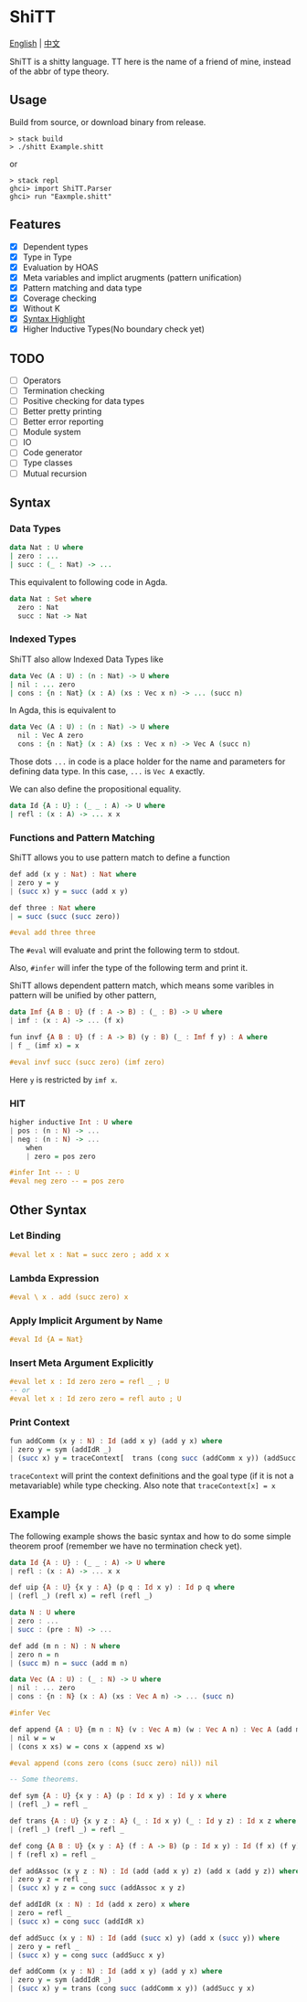 # ShiTT

[English](./README.md) | [中文](./README-zh.md)

ShiTT is a shitty language. TT here is the name of a friend of mine, instead of the abbr of type theory.

## Usage

Build from source, or download binary from release.

```shell
> stack build 
> ./shitt Example.shitt
```

or

```shell
> stack repl 
ghci> import ShiTT.Parser 
ghci> run "Eaxmple.shitt"
```

## Features

- [x] Dependent types
- [x] Type in Type
- [x] Evaluation by HOAS
- [x] Meta variables and implict arugments (pattern unification)
- [x] Pattern matching and data type
- [x] Coverage checking
- [x] Without K
- [x] [Syntax Highlight](https://github.com/KonjacSource/shitt-highlight)
- [x] Higher Inductive Types(No boundary check yet)

## TODO

- [ ] Operators
- [ ] Termination checking
- [ ] Positive checking for data types
- [ ] Better pretty printing
- [ ] Better error reporting
- [ ] Module system
- [ ] IO
- [ ] Code generator
- [ ] Type classes
- [ ] Mutual recursion

## Syntax

### Data Types

```agda
data Nat : U where 
| zero : ... 
| succ : (_ : Nat) -> ...
```

This equivalent to following code in Agda.

```agda
data Nat : Set where
  zero : Nat 
  succ : Nat -> Nat
```

### Indexed Types

ShiTT also allow Indexed Data Types like

```agda
data Vec (A : U) : (n : Nat) -> U where 
| nil : ... zero
| cons : {n : Nat} (x : A) (xs : Vec x n) -> ... (succ n)
```

In Agda, this is equivalent to

```agda
data Vec (A : U) : (n : Nat) -> U where 
  nil : Vec A zero
  cons : {n : Nat} (x : A) (xs : Vec x n) -> Vec A (succ n)
```

Those dots `...` in code is a place holder for the name and parameters for defining data type.
In this case, `...` is `Vec A` exactly.

We can also define the propositional equality.

```agda
data Id {A : U} : (_ _ : A) -> U where 
| refl : (x : A) -> ... x x
```

### Functions and Pattern Matching

ShiTT allows you to use pattern match to define a function

```haskell
def add (x y : Nat) : Nat where 
| zero y = y 
| (succ x) y = succ (add x y)

def three : Nat where 
| = succ (succ (succ zero))

#eval add three three
```

The `#eval` will evaluate and print the following term to stdout.

Also, `#infer` will infer the type of the following term and print it.

ShiTT allows dependent pattern match, which means some varibles in pattern will be unified by other pattern,

```haskell
data Imf {A B : U} (f : A -> B) : (_ : B) -> U where 
| imf : (x : A) -> ... (f x) 

fun invf {A B : U} (f : A -> B) (y : B) (_ : Imf f y) : A where 
| f _ (imf x) = x  

#eval invf succ (succ zero) (imf zero)
```

Here `y` is restricted by `imf x`.

### HIT

```haskell
higher inductive Int : U where 
| pos : (n : N) -> ... 
| neg : (n : N) -> ... 
    when 
    | zero = pos zero

#infer Int -- : U 
#eval neg zero -- = pos zero
```

## Other Syntax

### Let Binding

```haskell
#eval let x : Nat = succ zero ; add x x
```

### Lambda Expression

```haskell
#eval \ x . add (succ zero) x
```

### Apply Implicit Argument by Name

```haskell
#eval Id {A = Nat}
```

### Insert Meta Argument Explicitly

```haskell
#eval let x : Id zero zero = refl _ ; U
-- or
#eval let x : Id zero zero = refl auto ; U
```

### Print Context

```haskell
fun addComm (x y : N) : Id (add x y) (add y x) where 
| zero y = sym (addIdR _)
| (succ x) y = traceContext[  trans (cong succ (addComm x y)) (addSucc y x)  ]
```

`traceContext` will print the context definitions and the goal type (if it is not a metavariable) while type checking. Also note that `traceContext[x] = x`

## Example

The following example shows the basic syntax and how to do some simple theorem proof (remember we have no termination check yet).

```haskell
data Id {A : U} : (_ _ : A) -> U where 
| refl : (x : A) -> ... x x

def uip {A : U} {x y : A} (p q : Id x y) : Id p q where 
| (refl _) (refl x) = refl (refl _)

data N : U where  
| zero : ...  
| succ : (pre : N) -> ...  

def add (m n : N) : N where  
| zero n = n
| (succ m) n = succ (add m n)

data Vec (A : U) : (_ : N) -> U where 
| nil : ... zero 
| cons : {n : N} (x : A) (xs : Vec A n) -> ... (succ n)

#infer Vec

def append {A : U} {m n : N} (v : Vec A m) (w : Vec A n) : Vec A (add m n) 
| nil w = w
| (cons x xs) w = cons x (append xs w)

#eval append (cons zero (cons (succ zero) nil)) nil

-- Some theorems.

def sym {A : U} {x y : A} (p : Id x y) : Id y x where 
| (refl _) = refl _

def trans {A : U} {x y z : A} (_ : Id x y) (_ : Id y z) : Id x z where 
| (refl _) (refl _) = refl _ 

def cong {A B : U} {x y : A} (f : A -> B) (p : Id x y) : Id (f x) (f y) where 
| f (refl x) = refl _

def addAssoc (x y z : N) : Id (add (add x y) z) (add x (add y z)) where 
| zero y z = refl _
| (succ x) y z = cong succ (addAssoc x y z) 

def addIdR (x : N) : Id (add x zero) x where 
| zero = refl _ 
| (succ x) = cong succ (addIdR x)

def addSucc (x y : N) : Id (add (succ x) y) (add x (succ y)) where 
| zero y = refl _ 
| (succ x) y = cong succ (addSucc x y)

def addComm (x y : N) : Id (add x y) (add y x) where 
| zero y = sym (addIdR _)
| (succ x) y = trans (cong succ (addComm x y)) (addSucc y x)


```
